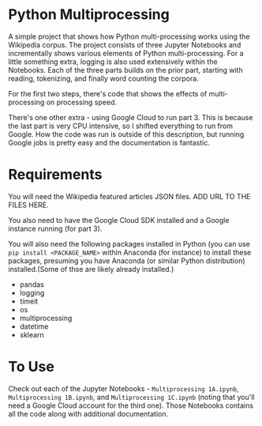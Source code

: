 # Python Multiprocessing
A simple project that shows how Python multi-processing works using the Wikipedia corpus. The project consists of three Jupyter Notebooks and incrementally shows various elements of Python multi-processing. For a little something extra, logging is also used extensively within the Notebooks. Each of the three parts builds on the prior part, starting with reading, tokenizing, and finally word counting the corpora.

For the first two steps, there's code that shows the effects of multi-processing on processing speed.

There's one other extra - using Google Cloud to run part 3. This is because the last part is very CPU intensive, so I shifted everything to run from Google. How the code was run is outside of this description, but running Google jobs is pretty easy and the documentation is fantastic. 

# Requirements
You will need the Wikipedia featured articles JSON files. ADD URL TO THE FILES HERE.

You also need to have the Google Cloud SDK installed and a Google instance running (for part 3).

You will also need the following packages installed in Python (you can use `pip install <PACKAGE_NAME>` within Anaconda (for instance) to install these packages, presuming you have Anaconda (or similar Python distribution) installed.(Some of thse are likely already installed.)

* pandas
* logging
* timeit
* os
* multiprocessing
* datetime
* sklearn

# To Use
Check out each of the Jupyter Notebooks - `Multiprocessing 1A.ipynb`, `Multiprocessing 1B.ipynb`, and `Multiprocessing 1C.ipynb` (noting that you'll need a Google Cloud account for the third one). Those Notebooks contains all the code along with additional documentation.
